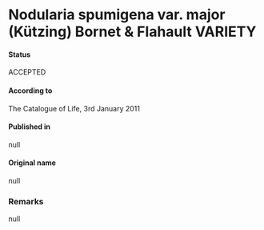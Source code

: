 # Nodularia spumigena var. major (Kützing) Bornet & Flahault VARIETY

#### Status
ACCEPTED

#### According to
The Catalogue of Life, 3rd January 2011

#### Published in
null

#### Original name
null

### Remarks
null